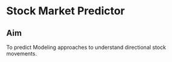 # Stock Market Predictor

## Aim
To predict Modeling approaches to understand directional stock movements.

